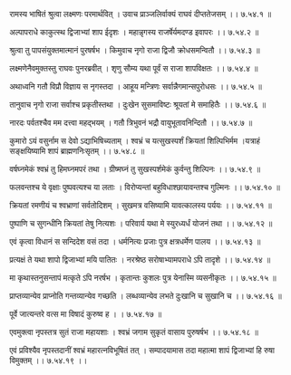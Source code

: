 रामस्य भाषितं श्रुत्वा लक्ष्मणः परमार्थवित् ।
उवाच प्राञ्जलिर्वाक्यं राघवं दीप्ततेजसम् ।। ७.५४.१ ॥

अल्पापराधे काकुत्स्थ द्विजाभ्यां शाप ईदृशः ।
महान्नृगस्य राजर्षेर्यमदण्ड इवापरः ।। ७.५४.२ ॥

श्रुत्वा तु पापसंयुक्तमात्मानं पुरषर्षभ ।
किमुवाच नृगो राजा द्विजौ क्रोधसमन्वितौ ।। ७.५४.३ ॥

लक्ष्मणेनैवमुक्तस्तु राघवः पुनरब्रवीत् ।
शृणु सौम्य यथा पूर्वं स राजा शापविक्षतः ।। ७.५४.४ ॥

अथाध्वनि गतौ विप्रौ विज्ञाय स नृगस्तदा ।
आहूय मन्त्रिणः सर्वान्नैगमान्सपुरोधसः ।। ७.५४.५ ॥

तानुवाच नृगो राजा सर्वाश्च प्रकृतीस्तथा ।
दुःखेन सुसमाविष्टः श्रूयतां मे समाहितैः ।। ७.५४.६ ॥

नारदः पर्वतश्चैव मम दत्त्वा महद्भयम् ।
गतौ त्रिभुवनं भद्रौ वायुभूतावनिन्दितौ ।। ७.५४.७ ॥

कुमारो ऽयं वसुर्नाम स देवो ऽद्याभिषिच्यताम् ।
श्वभ्रं च यत्सुखस्पर्शं क्रियतां शिल्पिभिर्मम ।यत्राहं सङ्क्षयिष्यामि शापं ब्राह्मणनिःसृतम् ।। ७.५४.८ ॥

वर्षघ्नमेकं श्वभ्रं तु हिमघ्नमपरं तथा ।
ग्रीष्मघ्नं तु सुखस्पर्शमेकं कुर्वन्तु शिल्पिनः ।। ७.५४.९ ॥

फलवन्तश्च ये वृक्षाः पुष्पवत्यश्च या लताः ।
विरोप्यन्तां बहुविधाश्छायावन्तश्च गुल्मिनः ।। ७.५४.१० ॥

क्रियतां रमणीयं च श्वभ्राणां सर्वतोदिशम् ।
सुखमत्र वसिष्यामि यावत्कालस्य पर्ययः ।। ७.५४.११ ॥

पुष्पाणि च सुगन्धीनि क्रियतां तेषु नित्यशः ।
परिवार्य यथा मे स्युरध्यर्धं योजनं तथा ।। ७.५४.१२ ॥

एवं कृत्वा विधानं स सन्दिदेश वसं तदा ।
धर्मनित्यः प्रजाः पुत्र क्षत्रधर्मेण पालय ।। ७.५४.१३ ॥

प्रत्यक्षं ते यथा शापो द्विजाभ्यां मयि पातितः ।
नरश्रेष्ठ सरोषाभ्यामपराधे ऽपि तादृशे ।। ७.५४.१४ ॥

मा कृथास्तनुसन्तापं मत्कृते ऽपि नरर्षभ ।
कृतान्तः कुशलः पुत्र येनास्मि व्यसनीकृतः ।। ७.५४.१५ ॥

प्राप्तव्यान्येव प्राप्नोति गन्तव्यान्येव गच्छति ।
लब्धव्यान्येव लभते दुःखानि च सुखानि च ।। ७.५४.१६ ॥

पूर्वे जात्यन्तरे वत्स मा विषादं कुरुष्व ह ।
। ७.५४.१७ ॥

एवमुक्त्वा नृपस्तत्र सुतं राजा महायशाः ।
श्वभ्रं जगाम सुकृतं वासाय पुरुषर्षभ ।। ७.५४.१८ ॥

एवं प्रविश्यैव नृपस्तदानीं श्वभ्रं महारत्नविभूषितं तत् ।
सम्पादयामास तदा महात्मा शापं द्विजाभ्यां हि रुषा विमुक्तम् ।। ७.५४.१९ ।।

